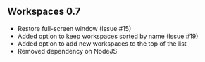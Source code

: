 ## Workspaces 0.7
- Restore full-screen window (Issue #15)
- Added option to keep workspaces sorted by name (Issue #19)
- Added option to add new workspaces to the top of the list
- Removed dependency on NodeJS

